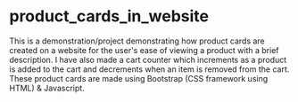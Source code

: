 # product_cards_in_website
This is a demonstration/project demonstrating how product cards are created on a website for the user's ease of viewing a product with a brief description. 
I have also made a cart counter which increments as a product is added to the cart and decrements when an item is removed from the cart.
These product cards are made using Bootstrap (CSS framework using HTML) & Javascript.

